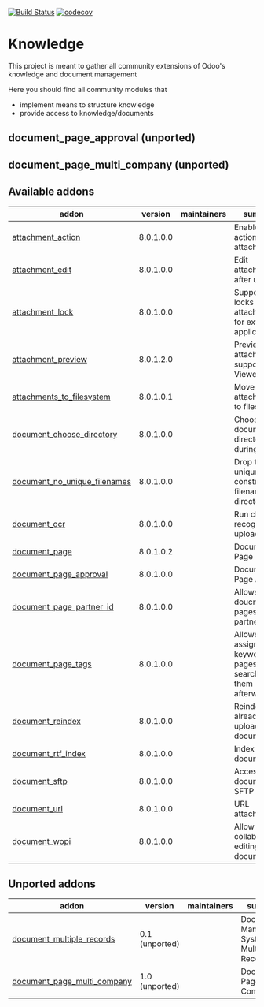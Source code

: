 [![Build Status](https://travis-ci.org/OCA/knowledge.svg?branch=8.0)](https://travis-ci.org/OCA/knowledge)
[![codecov](https://codecov.io/gh/OCA/knowledge/branch/8.0/graph/badge.svg)](https://codecov.io/gh/OCA/knowledge)

Knowledge
=========

This project is meant to gather all community extensions of Odoo's knowledge and document management

Here you should find all community modules that

- implement means to structure knowledge
- provide access to knowledge/documents


document\_page\_approval (unported)
-----------------------------------

document\_page\_multi\_company (unported)
-----------------------------------------

[//]: # (addons)

Available addons
----------------
addon | version | maintainers | summary
--- | --- | --- | ---
[attachment_action](attachment_action/) | 8.0.1.0.0 |  | Enable/disable actions on attachments
[attachment_edit](attachment_edit/) | 8.0.1.0.0 |  | Edit attachments after upload
[attachment_lock](attachment_lock/) | 8.0.1.0.0 |  | Support for locks on attachments for external applications
[attachment_preview](attachment_preview/) | 8.0.1.2.0 |  | Preview attachments supported by Viewer.js
[attachments_to_filesystem](attachments_to_filesystem/) | 8.0.1.0.1 |  | Move existing attachments to filesystem
[document_choose_directory](document_choose_directory/) | 8.0.1.0.0 |  | Choose a document's directory during upload
[document_no_unique_filenames](document_no_unique_filenames/) | 8.0.1.0.0 |  | Drop the uniquness constraint on filenames for directories
[document_ocr](document_ocr/) | 8.0.1.0.0 |  | Run character recognition on uploaded files
[document_page](document_page/) | 8.0.1.0.2 |  | Document Page
[document_page_approval](document_page_approval/) | 8.0.1.0.0 |  | Document Page Approval
[document_page_partner_id](document_page_partner_id/) | 8.0.1.0.0 |  | Allows to link doucment pages to a partner
[document_page_tags](document_page_tags/) | 8.0.1.0.0 |  | Allows you to assign tags or keywords to pages and search for them afterwards
[document_reindex](document_reindex/) | 8.0.1.0.0 |  | Reindex your already uploaded documents
[document_rtf_index](document_rtf_index/) | 8.0.1.0.0 |  | Index rtf documents
[document_sftp](document_sftp/) | 8.0.1.0.0 |  | Access your documents via SFTP
[document_url](document_url/) | 8.0.1.0.0 |  | URL attachment
[document_wopi](document_wopi/) | 8.0.1.0.0 |  | Allow online collaborative editing of your documents


Unported addons
---------------
addon | version | maintainers | summary
--- | --- | --- | ---
[document_multiple_records](document_multiple_records/) | 0.1 (unported) |  | Document Management System for Multiple Records
[document_page_multi_company](document_page_multi_company/) | 1.0 (unported) |  | Document Page Multi-Company

[//]: # (end addons)
